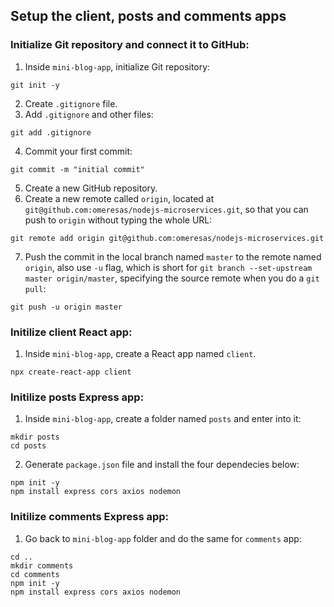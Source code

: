 ## Setup the client, posts and comments apps

### Initialize Git repository and connect it to GitHub:

1. Inside `mini-blog-app`, initialize Git repository:

```shell
git init -y
```

2. Create `.gitignore` file.
3. Add `.gitignore` and other files:

```shell
git add .gitignore
```

4. Commit your first commit:

```shell
git commit -m "initial commit"
```

5. Create a new GitHub repository.
6. Create a new remote called `origin`, located at `git@github.com:omeresas/nodejs-microservices.git`, so that you can push to `origin` without typing the whole URL:

```shell
git remote add origin git@github.com:omeresas/nodejs-microservices.git
```

7. Push the commit in the local branch named `master` to the remote named `origin`, also use `-u` flag, which is short for `git branch --set-upstream master origin/master`, specifying the source remote when you do a `git pull`:

```shell
git push -u origin master
```

### Initilize client React app:

1. Inside `mini-blog-app`, create a React app named `client`.

```shell
npx create-react-app client
```

### Initilize posts Express app:

1. Inside `mini-blog-app`, create a folder named `posts` and enter into it:

```shell
mkdir posts
cd posts
```

2. Generate `package.json` file and install the four dependecies below:

```shell
npm init -y
npm install express cors axios nodemon
```

### Initilize comments Express app:

1. Go back to `mini-blog-app` folder and do the same for `comments` app:

```shell
cd ..
mkdir comments
cd comments
npm init -y
npm install express cors axios nodemon
```
